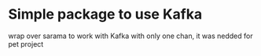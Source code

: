 # Simple package to use Kafka
wrap over sarama to work with Kafka with only one chan, it was nedded for pet project
